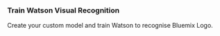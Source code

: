 ### Train Watson Visual Recognition

 Create your custom model and train Watson to recognise Bluemix Logo.
